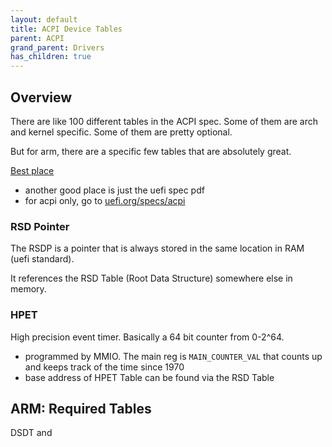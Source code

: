 ```yaml
---
layout: default
title: ACPI Device Tables
parent: ACPI
grand_parent: Drivers
has_children: true
---
```


## Overview

There are like 100 different tables in the ACPI spec. Some of them are arch and kernel specific. Some of them are pretty optional.

But for arm, there are a specific few tables that are absolutely great.

[Best place](https://ethv.net/workshops/osdev/notes/notes-4.html)

- another good place is just the uefi spec pdf
- for acpi only, go to [uefi.org/specs/acpi](https://uefi.org/specs/ACPI/6.4/)

### RSD Pointer

The RSDP is a pointer that is always stored in the same location in RAM (uefi standard).

It references the RSD Table (Root Data Structure) somewhere else in memory.

### HPET

High precision event timer. Basically a 64 bit counter from 0-2^64.

- programmed by MMIO. The main reg is `MAIN_COUNTER_VAL` that counts up and keeps track of the time since 1970
- base address of HPET Table can be found via the RSD Table

## ARM: Required Tables

DSDT and

